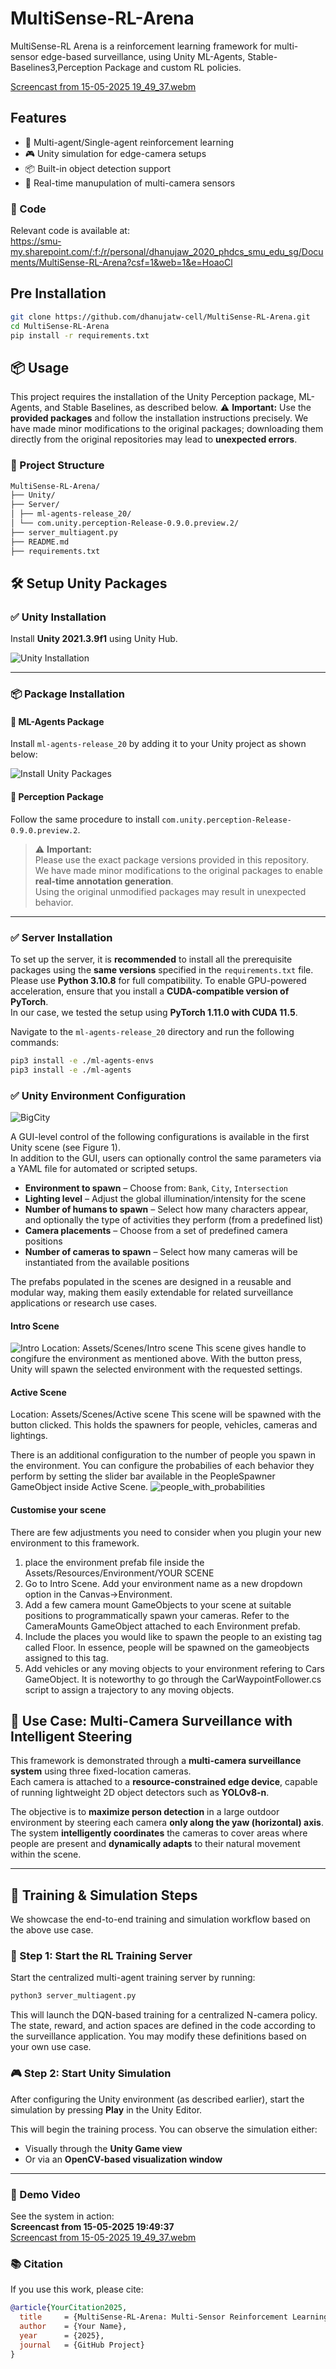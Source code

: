 # MultiSense-RL-Arena

MultiSense-RL Arena is a reinforcement learning framework for multi-sensor edge-based surveillance, using Unity ML-Agents, Stable-Baselines3,Perception Package and custom RL policies.

[Screencast from 15-05-2025 19_49_37.webm](https://github.com/user-attachments/assets/f6cde4fb-2465-42fb-97db-af75cceaa267)

## Features

- 🧠 Multi-agent/Single-agent reinforcement learning
- 🎮 Unity simulation for edge-camera setups
- 📦 Built-in object detection support
- 🔀 Real-time manupulation of multi-camera sensors


### 📂 Code

Relevant code is available at:  
https://smu-my.sharepoint.com/:f:/r/personal/dhanujaw_2020_phdcs_smu_edu_sg/Documents/MultiSense-RL-Arena?csf=1&web=1&e=HoaoCl


## Pre Installation
```bash
git clone https://github.com/dhanujatw-cell/MultiSense-RL-Arena.git
cd MultiSense-RL-Arena
pip install -r requirements.txt
```
## 📦 Usage

This project requires the installation of the Unity Perception package, ML-Agents, and Stable Baselines, as described below.
⚠️ **Important:** Use the **provided packages** and follow the installation instructions precisely. We have made minor modifications
 to the original packages; downloading them directly from the original repositories may lead to **unexpected errors**.

### 📁 Project Structure
```bash
MultiSense-RL-Arena/
├── Unity/
├── Server/
│ ├── ml-agents-release_20/
│ └── com.unity.perception-Release-0.9.0.preview.2/
├── server_multiagent.py
├── README.md
├── requirements.txt
   ```
## 🛠️ Setup Unity Packages

### ✅ Unity Installation

Install **Unity 2021.3.9f1** using Unity Hub.

![Unity Installation](https://github.com/user-attachments/assets/75aeb102-3c15-4fbd-ada5-c4fa354ce1bf)

---

### 📦 Package Installation

#### 🔹 ML-Agents Package

Install `ml-agents-release_20` by adding it to your Unity project as shown below:

![Install Unity Packages](https://github.com/user-attachments/assets/d0f31edd-67fd-4a3e-9ded-0a9d64e658d1)

#### 🔹 Perception Package

Follow the same procedure to install `com.unity.perception-Release-0.9.0.preview.2`.

> ⚠️ **Important:**  
> Please use the exact package versions provided in this repository.  
> We have made minor modifications to the original packages to enable **real-time annotation generation**.  
> Using the original unmodified packages may result in unexpected behavior.

---
### ✅ Server Installation

To set up the server, it is **recommended** to install all the prerequisite packages using the **same versions** specified in the `requirements.txt` file.  
Please use **Python 3.10.8** for full compatibility. 
To enable GPU-powered acceleration, ensure that you install a **CUDA-compatible version of PyTorch**.  
In our case, we tested the setup using **PyTorch 1.11.0 with CUDA 11.5**.

Navigate to the `ml-agents-release_20` directory and run the following commands:

```bash
pip3 install -e ./ml-agents-envs
pip3 install -e ./ml-agents
```
### ✅ Unity Environment Configuration
![BigCity](https://github.com/user-attachments/assets/c887e46d-c71f-4677-b937-825cc56290a1)

A GUI-level control of the following configurations is available in the first Unity scene (see Figure&nbsp;1).  
In addition to the GUI, users can optionally control the same parameters via a YAML file for automated or scripted setups.

- **Environment to spawn** – Choose from: `Bank`, `City`, `Intersection`
- **Lighting level** – Adjust the global illumination/intensity for the scene
- **Number of humans to spawn** – Select how many characters appear, and optionally the type of activities they perform (from a predefined list)
- **Camera placements** – Choose from a set of predefined camera positions
- **Number of cameras to spawn** – Select how many cameras will be instantiated from the available positions

The prefabs populated in the scenes are designed in a reusable and modular way, making them easily extendable for related surveillance applications or research use cases.

#### Intro Scene

![Intro](https://github.com/user-attachments/assets/44e1c1ea-9d9b-4d2f-9fe1-578cde3eca0b)
Location: Assets/Scenes/Intro scene
This scene gives handle to congifure the environment as mentioned above. With the button press, Unity will spawn the selected environment with the requested settings.

#### Active Scene

Location: Assets/Scenes/Active scene
This scene will be spawned with the button clicked. This holds the spawners for people, vehicles, cameras and lightings.

There is an additional configuration to the number of people you spawn in the environment. You can configure the probabilies of each behavior they perform by setting the slider bar available in the PeopleSpawner GameObject inside Active Scene.
![people_with_probabilities](https://github.com/user-attachments/assets/ed6dff1a-5c01-49b9-8ee1-c61527b55d55)

#### Customise your scene

There are few adjustments you need to consider when you plugin your new environment to this framework. 
1. place the environment prefab file inside the Assets/Resources/Environment/YOUR SCENE
2. Go to Intro Scene. Add your environment name as a new dropdown option in the Canvas->Environment.
3. Add a few camera mount GameObjects to your scene at suitable positions to programmatically spawn your cameras. Refer to the CameraMounts GameObject attached to each Environment prefab.
4. Include the places you would like to spawn the people to an existing tag called Floor. In essence, people will be spawned on the gameobjects assigned to this tag.
5. Add vehicles or any moving objects to your environment refering to Cars GameObject. It is noteworthy to go through the CarWaypointFollower.cs script to assign a trajectory to any moving objects.


## 🎯 Use Case: Multi-Camera Surveillance with Intelligent Steering

This framework is demonstrated through a **multi-camera surveillance system** using three fixed-location cameras.  
Each camera is attached to a **resource-constrained edge device**, capable of running lightweight 2D object detectors such as **YOLOv8-n**.

The objective is to **maximize person detection** in a large outdoor environment by steering each camera **only along the yaw (horizontal) axis**.  
The system **intelligently coordinates** the cameras to cover areas where people are present and **dynamically adapts** to their natural movement within the scene.

---


## 🚀 Training & Simulation Steps

We showcase the end-to-end training and simulation workflow based on the above use case.

### 🧠 Step 1: Start the RL Training Server

Start the centralized multi-agent training server by running:

```bash
python3 server_multiagent.py
```
This will launch the DQN-based training for a centralized N-camera policy.
The state, reward, and action spaces are defined in the code according to the surveillance application.
You may modify these definitions based on your own use case.
### 🎮 Step 2: Start Unity Simulation

After configuring the Unity environment (as described earlier), start the simulation by pressing **Play** in the Unity Editor.

This will begin the training process. You can observe the simulation either:

- Visually through the **Unity Game view**
- Or via an **OpenCV-based visualization window**

---

### 🎥 Demo Video

See the system in action:  
**Screencast from 15-05-2025 19:49:37**  
[Screencast from 15-05-2025 19_49_37.webm](https://github.com/user-attachments/assets/f6cde4fb-2465-42fb-97db-af75cceaa267)


### 📚 Citation

If you use this work, please cite:

```bibtex
@article{YourCitation2025,
  title     = {MultiSense-RL-Arena: Multi-Sensor Reinforcement Learning Framework},
  author    = {Your Name},
  year      = {2025},
  journal   = {GitHub Project}
}

